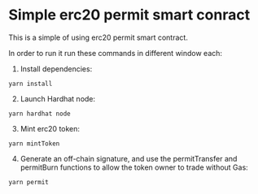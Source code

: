 # Simple erc20 permit smart conract

This is a simple of using erc20 permit smart contract.

In order to run it run these commands in different window each:

1. Install dependencies:

```
yarn install
```

2. Launch Hardhat node:

```
yarn hardhat node
```

3. Mint erc20 token:

```
yarn mintToken
```

4. Generate an off-chain signature, and use the permitTransfer and permitBurn functions to allow the token owner to trade without Gas:

```
yarn permit
```
